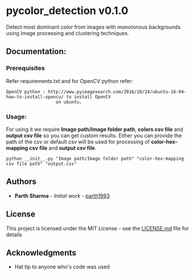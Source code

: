 # pycolor_detection v0.1.0
Detect most dominant color from images with monotonous backgrounds using Image processing and clustering techniques.

## Documentation:

### Prerequisites

Refer requirements.txt and for OpenCV python refer:
```
OpenCV python : http://www.pyimagesearch.com/2016/10/24/ubuntu-16-04-how-to-install-opencv/ to install OpenCV 
                   on ubuntu.
```

### Usage:

For using it we require **Image path/Image folder path**, **colors csv file** and **output csv file** so you can get custom results. Either you can provide the path of the csv or default csv will be used for processing of **color-hex-mapping csv file** and **output csv file**.

```
python __init__.py "Image path/Image folder path" "color-hex-mapping csv file path" "output.csv"
```


## Authors

* **Parth Sharma** - *Initial work* - [parth1993](https://github.com/parth1993)


## License

This project is licensed under the MIT License - see the [LICENSE.md](LICENSE.md) file for details

## Acknowledgments

* Hat tip to anyone who's code was used







